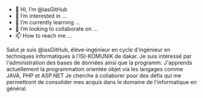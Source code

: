 - 👋 Hi, I’m @iasGitHub
- 👀 I’m interested in ...
- 🌱 I’m currently learning ...
- 💞️ I’m looking to collaborate on ...
- 📫 How to reach me ...

<!---
iasGitHub/iasGitHub is a ✨ special ✨ repository because its `README.md` (this file) appears on your GitHub profile.
You can click the Preview link to take a look at your changes.
--->
Salut je suis @iasGitHub, élève-ingénieur en cycle d'ingénieur en techniques informatiques à l'ISI-KOMUNIK de dakar. 
Je suis intéressé par l'administration des bases de données ainsi que la programm. J'apprends actuellement la programmation orientée objet via les langages comme JAVA, PHP et ASP.NET
Je cherche à collaborer pour des défis qui me permettront de consolider mes acquis dans le domaine de l'informatique en général.
